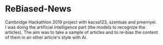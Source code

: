 # ReBiased-News
Cambridge Hackathlon 2019 project with kacsa123, szentsas and pmernyei. I was doing the artificial intelligence part (the models to recognize the articles). The aim was to take a sample of articles and to re-bias the content of them in an other article's style with AI.
